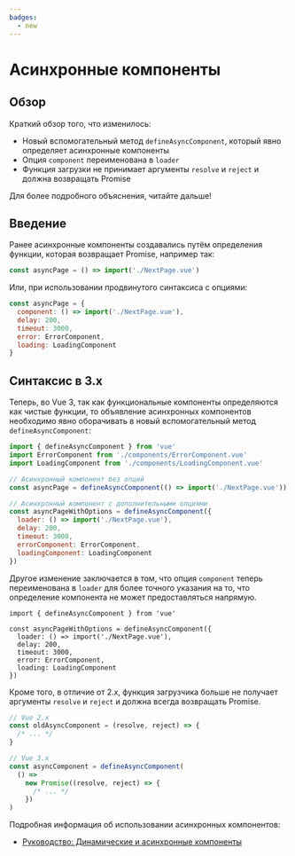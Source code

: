 ```yaml
---
badges:
  - new
---
```


# Асинхронные компоненты <MigrationBadges :badges="$frontmatter.badges" />

## Обзор

Краткий обзор того, что изменилось:

- Новый вспомогательный метод `defineAsyncComponent`, который явно определяет асинхронные компоненты
- Опция `component` переименована в `loader`
- Функция загрузки не принимает аргументы `resolve` и `reject` и должна возвращать Promise

Для более подробного объяснения, читайте дальше!

## Введение

Ранее асинхронные компоненты создавались путём определения функции, которая возвращает Promise, например так:

```js
const asyncPage = () => import('./NextPage.vue')
```

Или, при использовании продвинутого синтаксиса с опциями:

```js
const asyncPage = {
  component: () => import('./NextPage.vue'),
  delay: 200,
  timeout: 3000,
  error: ErrorComponent,
  loading: LoadingComponent
}
```

## Синтаксис в 3.x

Теперь, во Vue 3, так как функциональные компоненты определяются как чистые функции, то объявление асинхронных компонентов необходимо явно оборачивать в новый вспомогательный метод `defineAsyncComponent`:

```js
import { defineAsyncComponent } from 'vue'
import ErrorComponent from './components/ErrorComponent.vue'
import LoadingComponent from './components/LoadingComponent.vue'

// Асинхронный компонент без опций
const asyncPage = defineAsyncComponent(() => import('./NextPage.vue'))

// Асинхронный компонент с дополнительными опциями
const asyncPageWithOptions = defineAsyncComponent({
  loader: () => import('./NextPage.vue'),
  delay: 200,
  timeout: 3000,
  errorComponent: ErrorComponent,
  loadingComponent: LoadingComponent
})
```

Другое изменение заключается в том, что опция `component` теперь переименована в `loader` для более точного указания на то, что определение компонента не может предоставляться напрямую.

```js{4}
import { defineAsyncComponent } from 'vue'

const asyncPageWithOptions = defineAsyncComponent({
  loader: () => import('./NextPage.vue'),
  delay: 200,
  timeout: 3000,
  error: ErrorComponent,
  loading: LoadingComponent
})
```

Кроме того, в отличие от 2.x, функция загрузчика больше не получает аргументы `resolve` и `reject` и должна всегда возвращать Promise.

```js
// Vue 2.x
const oldAsyncComponent = (resolve, reject) => {
  /* ... */
}

// Vue 3.x
const asyncComponent = defineAsyncComponent(
  () =>
    new Promise((resolve, reject) => {
      /* ... */
    })
)
```

Подробная информация об использовании асинхронных компонентов:

- [Руководство: Динамические и асинхронные компоненты](../component-dynamic-async.md#dynamic-components-with-keep-alive)

